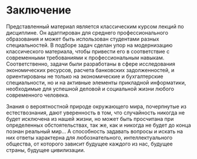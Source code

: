 # Заключение

Представленный материал является классическим курсом лекций по дисциплине. Он адаптирован для среднего профессионального образования и может быть использован студентами разных специальностей. В подборе задач сделан упор на модернизацию классического материала, чтобы привести его в соответствие с современными требованиями к профессиональным навыкам. Соответственно, задачи были разработаны в сфере исследования экономических ресурсов, расчета банковских задолженностей, и ориентированы не только на экономические и бухгалтерские специальности, но и на активные элементы прикладной информатики, необходимые для успешной деловой и социальной жизни любого современного человека.

Знания о вероятностной природе окружающего мира, почерпнутые из естествознания, дают уверенность в том, что случайность никогда не будет исключена из нашей жизни, но может быть просчитана при определенных обстоятельствах, так же, как и никогда не будет до конца познан реальный мир… А способность задавать вопросы и искать на них ответы характерна для любознательного, интеллектуального общества, от которого зависит будущее каждого из нас, будущее страны, будущее цивилизации.
